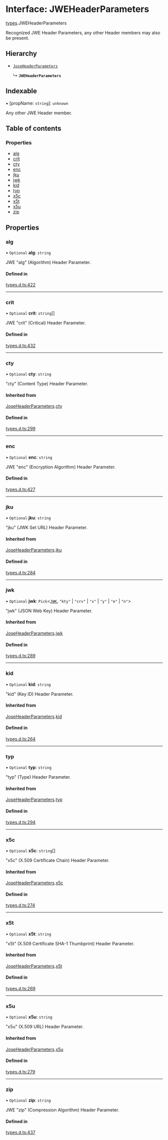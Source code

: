 # Interface: JWEHeaderParameters

[types](../modules/types.md).JWEHeaderParameters

Recognized JWE Header Parameters, any other Header members
may also be present.

## Hierarchy

- [`JoseHeaderParameters`](types.JoseHeaderParameters.md)

  ↳ **`JWEHeaderParameters`**

## Indexable

▪ [propName: `string`]: `unknown`

Any other JWE Header member.

## Table of contents

### Properties

- [alg](types.JWEHeaderParameters.md#alg)
- [crit](types.JWEHeaderParameters.md#crit)
- [cty](types.JWEHeaderParameters.md#cty)
- [enc](types.JWEHeaderParameters.md#enc)
- [jku](types.JWEHeaderParameters.md#jku)
- [jwk](types.JWEHeaderParameters.md#jwk)
- [kid](types.JWEHeaderParameters.md#kid)
- [typ](types.JWEHeaderParameters.md#typ)
- [x5c](types.JWEHeaderParameters.md#x5c)
- [x5t](types.JWEHeaderParameters.md#x5t)
- [x5u](types.JWEHeaderParameters.md#x5u)
- [zip](types.JWEHeaderParameters.md#zip)

## Properties

### alg

• `Optional` **alg**: `string`

JWE "alg" (Algorithm) Header Parameter.

#### Defined in

[types.d.ts:422](https://github.com/panva/jose/blob/v3.19.0/src/types.d.ts#L422)

___

### crit

• `Optional` **crit**: `string`[]

JWE "crit" (Critical) Header Parameter.

#### Defined in

[types.d.ts:432](https://github.com/panva/jose/blob/v3.19.0/src/types.d.ts#L432)

___

### cty

• `Optional` **cty**: `string`

"cty" (Content Type) Header Parameter.

#### Inherited from

[JoseHeaderParameters](types.JoseHeaderParameters.md).[cty](types.JoseHeaderParameters.md#cty)

#### Defined in

[types.d.ts:299](https://github.com/panva/jose/blob/v3.19.0/src/types.d.ts#L299)

___

### enc

• `Optional` **enc**: `string`

JWE "enc" (Encryption Algorithm) Header Parameter.

#### Defined in

[types.d.ts:427](https://github.com/panva/jose/blob/v3.19.0/src/types.d.ts#L427)

___

### jku

• `Optional` **jku**: `string`

"jku" (JWK Set URL) Header Parameter.

#### Inherited from

[JoseHeaderParameters](types.JoseHeaderParameters.md).[jku](types.JoseHeaderParameters.md#jku)

#### Defined in

[types.d.ts:284](https://github.com/panva/jose/blob/v3.19.0/src/types.d.ts#L284)

___

### jwk

• `Optional` **jwk**: `Pick`<[`JWK`](types.JWK.md), ``"kty"`` \| ``"crv"`` \| ``"x"`` \| ``"y"`` \| ``"e"`` \| ``"n"``\>

"jwk" (JSON Web Key) Header Parameter.

#### Inherited from

[JoseHeaderParameters](types.JoseHeaderParameters.md).[jwk](types.JoseHeaderParameters.md#jwk)

#### Defined in

[types.d.ts:289](https://github.com/panva/jose/blob/v3.19.0/src/types.d.ts#L289)

___

### kid

• `Optional` **kid**: `string`

"kid" (Key ID) Header Parameter.

#### Inherited from

[JoseHeaderParameters](types.JoseHeaderParameters.md).[kid](types.JoseHeaderParameters.md#kid)

#### Defined in

[types.d.ts:264](https://github.com/panva/jose/blob/v3.19.0/src/types.d.ts#L264)

___

### typ

• `Optional` **typ**: `string`

"typ" (Type) Header Parameter.

#### Inherited from

[JoseHeaderParameters](types.JoseHeaderParameters.md).[typ](types.JoseHeaderParameters.md#typ)

#### Defined in

[types.d.ts:294](https://github.com/panva/jose/blob/v3.19.0/src/types.d.ts#L294)

___

### x5c

• `Optional` **x5c**: `string`[]

"x5c" (X.509 Certificate Chain) Header Parameter.

#### Inherited from

[JoseHeaderParameters](types.JoseHeaderParameters.md).[x5c](types.JoseHeaderParameters.md#x5c)

#### Defined in

[types.d.ts:274](https://github.com/panva/jose/blob/v3.19.0/src/types.d.ts#L274)

___

### x5t

• `Optional` **x5t**: `string`

"x5t" (X.509 Certificate SHA-1 Thumbprint) Header Parameter.

#### Inherited from

[JoseHeaderParameters](types.JoseHeaderParameters.md).[x5t](types.JoseHeaderParameters.md#x5t)

#### Defined in

[types.d.ts:269](https://github.com/panva/jose/blob/v3.19.0/src/types.d.ts#L269)

___

### x5u

• `Optional` **x5u**: `string`

"x5u" (X.509 URL) Header Parameter.

#### Inherited from

[JoseHeaderParameters](types.JoseHeaderParameters.md).[x5u](types.JoseHeaderParameters.md#x5u)

#### Defined in

[types.d.ts:279](https://github.com/panva/jose/blob/v3.19.0/src/types.d.ts#L279)

___

### zip

• `Optional` **zip**: `string`

JWE "zip" (Compression Algorithm) Header Parameter.

#### Defined in

[types.d.ts:437](https://github.com/panva/jose/blob/v3.19.0/src/types.d.ts#L437)
